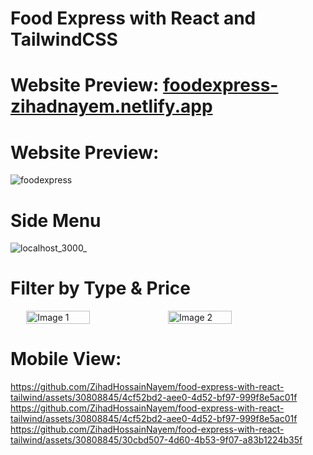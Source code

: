 # Food Express with React and TailwindCSS

# Website Preview: [foodexpress-zihadnayem.netlify.app](https://foodexpress-zihadnayem.netlify.app/)

# Website Preview: 
![foodexpress](https://github.com/ZihadHossainNayem/food-express-with-react-tailwind/assets/30808845/3f59b733-3a14-4d0c-b6fd-0fdb780fa421)

# Side Menu
![localhost_3000_](https://github.com/ZihadHossainNayem/food-express-with-react-tailwind/assets/30808845/1f63f2fa-d28c-4ee3-b0fa-73fe711ffe3e)

# Filter by Type & Price
<div style="display: flex; justify-content: center;">
  <img src="https://github.com/ZihadHossainNayem/food-express-with-react-tailwind/assets/30808845/75e1c61a-8c89-44a6-9e40-9f482a85dde2)" alt="Image 1" style="width: 45%;">
  <img src="https://github.com/ZihadHossainNayem/food-express-with-react-tailwind/assets/30808845/2bfefdc9-b399-4a30-9ce1-f0c7b6db007a" alt="Image 2" style="width: 45%;">
</div>

# Mobile View:
https://github.com/ZihadHossainNayem/food-express-with-react-tailwind/assets/30808845/4cf52bd2-aee0-4d52-bf97-999f8e5ac01f
https://github.com/ZihadHossainNayem/food-express-with-react-tailwind/assets/30808845/4cf52bd2-aee0-4d52-bf97-999f8e5ac01f
https://github.com/ZihadHossainNayem/food-express-with-react-tailwind/assets/30808845/30cbd507-4d60-4b53-9f07-a83b1224b35f
